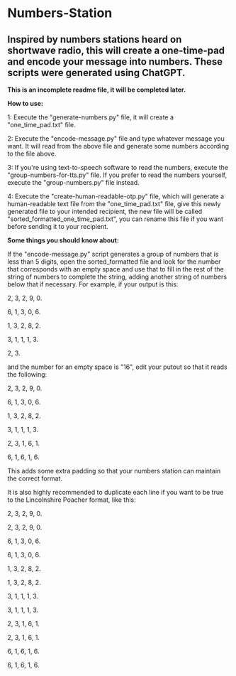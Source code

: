 # Numbers-Station
Inspired by numbers stations heard on shortwave radio, this will create a one-time-pad and encode your message into numbers. These scripts were generated using ChatGPT.
-------------
**This is an incomplete readme file, it will be completed later.**

**How to use:**

1: Execute the "generate-numbers.py" file, it will create a "one_time_pad.txt" file.


2: Execute the "encode-message.py" file and type whatever message you want. It will read from the above file and generate some numbers according to the file above.


3: If you're using text-to-speech software to read the numbers, execute the "group-numbers-for-tts.py" file. If you prefer to read the numbers yourself, execute the "group-numbers.py" file instead.


4: Execute the "create-human-readable-otp.py" file, which will generate a human-readable text file from the "one_time_pad.txt" file, give this newly generated file to your intended recipient, the new file will be called "sorted_formatted_one_time_pad.txt", you can rename this file if you want before sending it to your recipient.


**Some things you should know about:**

If the "encode-message.py" script generates a group of numbers that is less than 5 digits, open the sorted_formatted file and look for the number that corresponds with an empty space and use that to fill in the rest of the string of numbers to complete the string, adding another string of numbers below that if necessary. For example, if your output is this:

2, 3, 2, 9, 0.

6, 1, 3, 0, 6.

1, 3, 2, 8, 2.

3, 1, 1, 1, 3.

2, 3.

and the number for an empty space is "16", edit your putout so that it reads the following:

2, 3, 2, 9, 0.

6, 1, 3, 0, 6.

1, 3, 2, 8, 2.

3, 1, 1, 1, 3.

2, 3, 1, 6, 1.

6, 1, 6, 1, 6.

This adds some extra padding so that your numbers station can maintain the correct format.

It is also highly recommended to duplicate each line if you want to be true to the Lincolnshire Poacher format, like this:

2, 3, 2, 9, 0.

2, 3, 2, 9, 0.

6, 1, 3, 0, 6.

6, 1, 3, 0, 6.

1, 3, 2, 8, 2.

1, 3, 2, 8, 2.

3, 1, 1, 1, 3.

3, 1, 1, 1, 3.

2, 3, 1, 6, 1.

2, 3, 1, 6, 1.

6, 1, 6, 1, 6.

6, 1, 6, 1, 6.
